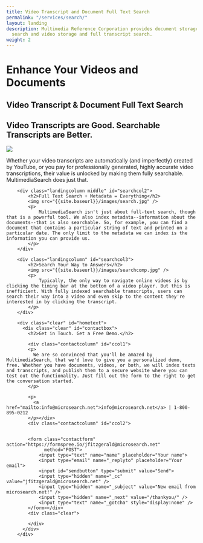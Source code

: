 ```yaml
---
title: Video Transcript and Document Full Text Search
permalink: "/services/search/"
layout: landing
description: Multimedia Reference Corporation provides document storage and full text
  search and video storage and full transcript search.
weight: 2
---
```


<div class="landing">
    <div id="searchbanner" class="landingbanner">
      <h1>Enhance Your Videos and Documents</h1>
      <h2>Video Transcript &amp; Document Full Text Search</h2>
    </div>
    <div class="wrapper">
        <div class="landingcolumn" id="searchcol1">
            <h2>Video Transcripts are Good. Searchable Transcripts are Better.</h2>
            <img src="{{site.baseurl}}/images/vids.jpg" />
            <p>
                Whether your video transcripts are automatically (and imperfectly) created by YouTube, or you pay for professionally generated, highly accurate video transcriptions, their value is unlocked by making them fully searchable. MultimediaSearch does just that.
            </p>
        </div>

        <div class="landingcolumn middle" id="searchcol2">
            <h2>Full Text Search + Metadata = Everything</h2>
            <img src="{{site.baseurl}}/images/search.jpg" />
            <p>
                MultimediaSearch isn't just about full-text search, though that is a powerful tool. We also index metadata--information about the documents--that is also searchable. So, for example, you can find a document that contains a particular string of text and printed on a particular date. The only limit to the metadata we can index is the information you can provide us.
            </p>
        </div>

        <div class="landingcolumn" id="searchcol3">
            <h2>Search Your Way to Answers</h2>
            <img src="{{site.baseurl}}/images/searchcomp.jpg" />
            <p>
                Typically, the only way to navigate online videos is by clicking the timing bar at the bottom of a video player. But this is inefficient. With fully indexed searchable transcripts, users can search their way into a video and even skip to the content they're interested in by clicking the transcript.
            </p>
        </div>

        <div class="clear" id="hometext">
          <div class="clear" id="contactbox">
            <h2>Get in Touch. Get a Free Demo.</h2>

            <div class="contactcolumn" id="ccol1">
            <p>
              We are so convinced that you'll be amazed by MultimediaSearch, that we'd love to give you a personalized demo, free. Whether you have documents, videos, or both, we will index texts and transcripts, and publish them to a secure website where you can test out the functionality. Just fill out the form to the right to get the conversation started.
            </p>

            <p>
              <a href="mailto:info@microsearch.net">info@microsearch.net</a> | 1-800-895-0212
            </p></div>
            <div class="contactcolumn" id="ccol2">


            <form class="contactform" action="https://formspree.io/jfitzgerald@microsearch.net"
                  method="POST">
                <input type="text" name="name" placeholder="Your name">
                <input type="email" name="_replyto" placeholder="Your email">
                <input id="sendbutton" type="submit" value="Send">
                <input type="hidden" name="_cc" value="jfitzgerald@microsearch.net" />
                <input type="hidden" name="_subject" value="New email from microsearch.net!" />
                <input type="hidden" name="_next" value="/thankyou/" />
                <input type="text" name="_gotcha" style="display:none" />
            </form></div>
            <div class="clear">

            </div>
          </div>
        </div>
